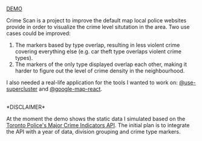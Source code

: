 [DEMO](https://hungryvito.github.io/crime_scan/)

Crime Scan is a project to improve the default map local police websites provide in order to visualize the crime level situtation in the area. Two use cases could be improved:

1. The markers based by type overlap, resulting in less violent crime covering everything else (e.g. car theft type overlaps violent crime types).
2. The markers of the only type displayed overlap each other, making it harder to figure out the level of crime density in the neighbourhood.

I also needed a real-life application for the tools I wanted to work on: [@use-supercluster](https://github.com/leighhalliday/use-supercluster) and [@google-map-react](https://github.com/google-map-react/google-map-react).

</br>
*DISCLAIMER* 

At the moment the demo shows the static data I simulated based on the [Toronto Police's Major Crime Indicators API](https://data.torontopolice.on.ca/datasets/TorontoPS::major-crime-indicators-open-data/about). 
The initial plan is to integrate the API with a year of data, division grouping and crime type markers.
